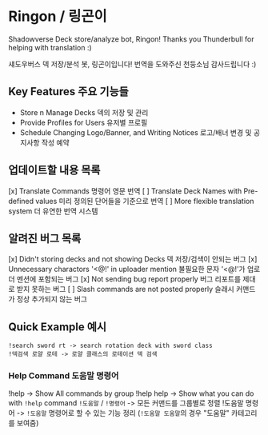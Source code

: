 # Ringon / 링곤이

Shadowverse Deck store/analyze bot, Ringon! Thanks you Thunderbull for helping with translation :)

섀도우버스 덱 저장/분석 봇, 링곤이입니다! 번역을 도와주신 천둥소님 감사드립니다 :)

## Key Features 주요 기능들

* Store n Manage Decks 덱의 저장 및 관리
* Provide Profiles for Users 유저별 프로필
* Schedule Changing Logo/Banner, and Writing Notices 로고/배너 변경 및 공지사항 작성 예약

## 업데이트할 내용 목록
[x] Translate Commands 명령어 영문 번역
[ ] Translate Deck Names with Pre-defined values 미리 정의된 단어들을 기준으로 번역
[ ] More flexible translation system 더 유연한 번역 시스템

## 알려진 버그 목록
[x] Didn't storing decks and not showing Decks 덱 저장/검색이 안되는 버그
[x] Unnecessary charactors '<@!' in uploader mention 불필요한 문자 '<@!'가 업로더 멘션에 포함되는 버그
[x] Not sending bug report properly 버그 리포트를 제대로 받지 못하는 버그
[ ] Slash commands are not posted properly 슬래시 커맨드가 정상 추가되지 않는 버그

## Quick Example 예시

```
!search sword rt -> search rotation deck with sword class
!덱검색 로얄 로테 -> 로얄 클래스의 로테이션 덱 검색
```

### Help Command 도움말 명령어

!help -> Show All commands by group
!help help -> Show what you can do with `!help` command
`!도움말` / `!명령어` -> 모든 커맨드를 그룹별로 정렬
!도움말 명령어 -> `!도움말` 명령어로 할 수 있는 기능 정리 (`!도움말 도움말`의 경우 "도움말" 카테고리를 보여줌)
